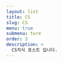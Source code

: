 ```yaml
---
layout: list
title: CS
slug: CS
menu: true
submenu: ture
order: 3
description: >
  CS지식 포스트 입니다.
---
```

